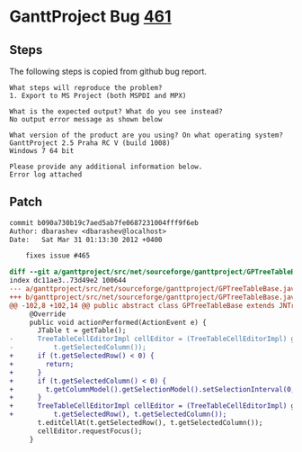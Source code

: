 # GanttProject Bug [461](https://github.com/bardsoftware/ganttproject/issues/461)

## Steps

The following steps is copied from github bug report.

    What steps will reproduce the problem?
    1. Export to MS Project (both MSPDI and MPX)

    What is the expected output? What do you see instead?
    No output error message as shown below

    What version of the product are you using? On what operating system?
    GanttProject 2.5 Praha RC V (build 1008)
    Windows 7 64 bit

    Please provide any additional information below.
    Error log attached


## Patch

```diff
commit b090a730b19c7aed5ab7fe0687231004fff9f6eb
Author: dbarashev <dbarashev@localhost>
Date:   Sat Mar 31 01:13:30 2012 +0400

    fixes issue #465

diff --git a/ganttproject/src/net/sourceforge/ganttproject/GPTreeTableBase.java b/ganttproject/src/net/sourceforge/ganttproject/GPTreeTableBase.java
index dc11ae3..73d49e2 100644
--- a/ganttproject/src/net/sourceforge/ganttproject/GPTreeTableBase.java
+++ b/ganttproject/src/net/sourceforge/ganttproject/GPTreeTableBase.java
@@ -102,8 +102,14 @@ public abstract class GPTreeTableBase extends JNTreeTable implements CustomPrope
     @Override
     public void actionPerformed(ActionEvent e) {
       JTable t = getTable();
-      TreeTableCellEditorImpl cellEditor = (TreeTableCellEditorImpl) getTable().getCellEditor(t.getSelectedRow(),
-          t.getSelectedColumn());
+      if (t.getSelectedRow() < 0) {
+        return;
+      }
+      if (t.getSelectedColumn() < 0) {
+        t.getColumnModel().getSelectionModel().setSelectionInterval(0, 0);
+      }
+      TreeTableCellEditorImpl cellEditor = (TreeTableCellEditorImpl) getTable().getCellEditor(
+          t.getSelectedRow(), t.getSelectedColumn());
       t.editCellAt(t.getSelectedRow(), t.getSelectedColumn());
       cellEditor.requestFocus();
     }

```
